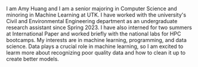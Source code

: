 I am Amy Huang and I am a senior majoring in Computer Science and minoring in Machine Learning at UTK. I have worked with the university's Civil and Environmental Engineering department as an undergraduate research assistant since Spring 2023. I have also interned for two summers at International Paper and worked briefly with the national labs for HPC bootcamps. My interests are in machine learning, programming, and data science. Data plays a crucial role in machine learning, so I am excited to learm more about recognizing poor quality data and how to clean it up to create better models. 